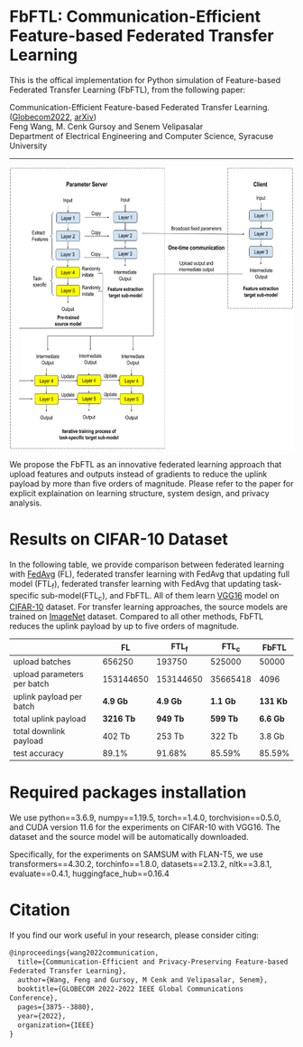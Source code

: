 # FbFTL: Communication-Efficient Feature-based Federated Transfer Learning

This is the offical implementation for Python simulation of Feature-based Federated Transfer Learning (FbFTL), from the following paper: 

  Communication-Efficient Feature-based Federated Transfer Learning.([Globecom2022](https://ieeexplore.ieee.org/abstract/document/10000612), [arXiv](https://arxiv.org/abs/2209.05395))  
Feng Wang, M. Cenk Gursoy and Senem Velipasalar  
Department of Electrical Engineering and Computer Science, Syracuse University

---

<img src="https://github.com/wfwf10/Feature-based-Federated-Transfer-Learning/blob/main/diagrams/FbFTL_diagram.png" width="644" height="501">

We propose the FbFTL as an innovative federated learning approach that upload features and outputs instead of gradients to reduce the uplink payload by more than five orders of magnitude. Please refer to the paper for explicit explaination on learning structure, system design, and privacy analysis.


# Results on CIFAR-10 Dataset
In the following table, we provide comparison between federated learning with [FedAvg](http://proceedings.mlr.press/v54/mcmahan17a.html) (FL), federated transfer learning with FedAvg that updating full model (FTL<sub>f</sub>), federated transfer learning with FedAvg that updating task-specific sub-model(FTL<sub>c</sub>), and FbFTL. All of them learn [VGG16](https://arxiv.org/abs/1409.1556) model on [CIFAR-10](http://citeseerx.ist.psu.edu/viewdoc/download?doi=10.1.1.222.9220&rep=rep1&type=pdf) dataset. For transfer learning approaches, the source models are trained on [ImageNet](https://ieeexplore.ieee.org/abstract/document/5206848?casa_token=QncCRBM1tzAAAAAA:QuoJhjJAHRplmLJ4jcFw5JWdfASjmbIVlvpCrHgTPIFu63gpSUlBeACB78S0AH34qqQnsBOdoQ) dataset. Compared to all other methods, FbFTL reduces the uplink payload by up to five orders of magnitude. 

| | FL | FTL<sub>f</sub> | FTL<sub>c</sub> | FbFTL  |
| ---- | ----- | ---- | ---- | ---- |
| upload batches | 656250 | 193750 | 525000 | 50000 |
| upload parameters per batch | 153144650 | 153144650 | 35665418 | 4096 |
| uplink payload per batch | **4.9 Gb** | **4.9 Gb** | **1.1 Gb** | **131 Kb**  |
| total uplink payload | **3216 Tb** | **949 Tb** | **599 Tb** | **6.6 Gb** |
| total downlink payload | 402 Tb | 253 Tb | 322 Tb | 3.8 Gb |
| test accuracy | 89.1\% | 91.68\% | 85.59\% | 85.59\% |

# Required packages installation
We use python==3.6.9, numpy==1.19.5, torch==1.4.0, torchvision==0.5.0, and CUDA version 11.6 for the experiments on CIFAR-10 with VGG16. The dataset and the source model will be automatically downloaded.

Specifically, for the experiments on SAMSUM with FLAN-T5, we use transformers==4.30.2, torchinfo==1.8.0, datasets==2.13.2, nltk==3.8.1, evaluate==0.4.1, huggingface_hub==0.16.4

# Citation
If you find our work useful in your research, please consider citing:
```
@inproceedings{wang2022communication,
  title={Communication-Efficient and Privacy-Preserving Feature-based Federated Transfer Learning},
  author={Wang, Feng and Gursoy, M Cenk and Velipasalar, Senem},
  booktitle={GLOBECOM 2022-2022 IEEE Global Communications Conference},
  pages={3875--3880},
  year={2022},
  organization={IEEE}
}
```
